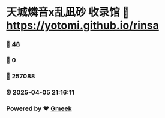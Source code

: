 # 天城燐音x乱凪砂 收录馆 :link: https://yotomi.github.io/rinsa 
### :page_facing_up: [48](https://yotomi.github.io/rinsa/tag.html) 
### :speech_balloon: 0 
### :hibiscus: 257088 
### :alarm_clock: 2025-04-05 21:16:11 
### Powered by :heart: [Gmeek](https://github.com/Meekdai/Gmeek)
